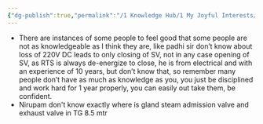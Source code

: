 ```yaml
---
{"dg-publish":true,"permalink":"/1 Knowledge Hub/1 My Joyful Interests/Self-Help Phycology/Notions I derirved/Reminders to make You Feel Confident/","noteIcon":""}
---
```


- There are instances of some people to feel good that some people are not as knowledgeable as I think they are, like padhi sir don’t know about loss of 220V DC leads to only closing of SV, not in any case opening of SV, as RTS is always de-energize to close, he is from electrical and with an experience of 10 years, but don’t know that, so remember many people don’t have as much as knowledge as you, you just be disciplined and work hard for 1 year properly, you can easily out take them, be confident.
- Nirupam don't know exactly where is gland steam admission valve and exhaust valve in TG 8.5 mtr